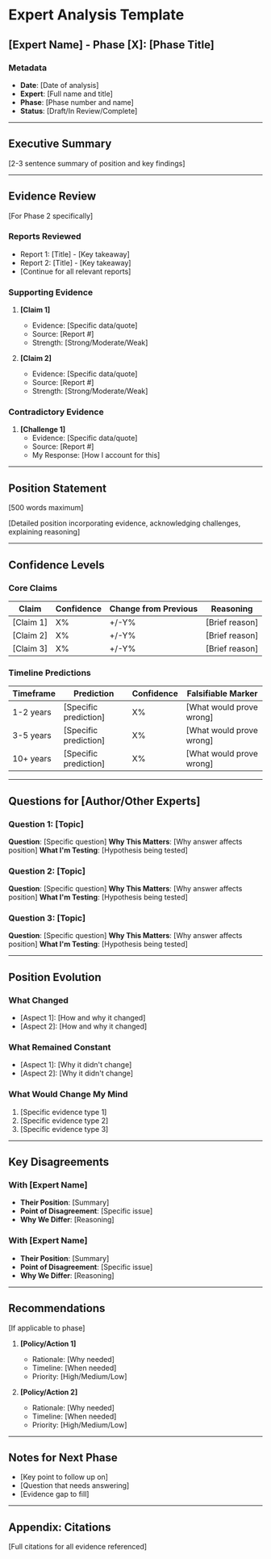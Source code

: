 # Expert Analysis Template
## [Expert Name] - Phase [X]: [Phase Title]

### Metadata
- **Date**: [Date of analysis]
- **Expert**: [Full name and title]
- **Phase**: [Phase number and name]
- **Status**: [Draft/In Review/Complete]

---

## Executive Summary
[2-3 sentence summary of position and key findings]

---

## Evidence Review
[For Phase 2 specifically]

### Reports Reviewed
- Report 1: [Title] - [Key takeaway]
- Report 2: [Title] - [Key takeaway]
- [Continue for all relevant reports]

### Supporting Evidence
1. **[Claim 1]**
   - Evidence: [Specific data/quote]
   - Source: [Report #]
   - Strength: [Strong/Moderate/Weak]

2. **[Claim 2]**
   - Evidence: [Specific data/quote]
   - Source: [Report #]
   - Strength: [Strong/Moderate/Weak]

### Contradictory Evidence
1. **[Challenge 1]**
   - Evidence: [Specific data/quote]
   - Source: [Report #]
   - My Response: [How I account for this]

---

## Position Statement
[500 words maximum]

[Detailed position incorporating evidence, acknowledging challenges, explaining reasoning]

---

## Confidence Levels

### Core Claims
| Claim | Confidence | Change from Previous | Reasoning |
|-------|------------|---------------------|-----------|
| [Claim 1] | X% | +/-Y% | [Brief reason] |
| [Claim 2] | X% | +/-Y% | [Brief reason] |
| [Claim 3] | X% | +/-Y% | [Brief reason] |

### Timeline Predictions
| Timeframe | Prediction | Confidence | Falsifiable Marker |
|-----------|------------|------------|-------------------|
| 1-2 years | [Specific prediction] | X% | [What would prove wrong] |
| 3-5 years | [Specific prediction] | X% | [What would prove wrong] |
| 10+ years | [Specific prediction] | X% | [What would prove wrong] |

---

## Questions for [Author/Other Experts]

### Question 1: [Topic]
**Question**: [Specific question]
**Why This Matters**: [Why answer affects position]
**What I'm Testing**: [Hypothesis being tested]

### Question 2: [Topic]
**Question**: [Specific question]
**Why This Matters**: [Why answer affects position]
**What I'm Testing**: [Hypothesis being tested]

### Question 3: [Topic]
**Question**: [Specific question]
**Why This Matters**: [Why answer affects position]
**What I'm Testing**: [Hypothesis being tested]

---

## Position Evolution

### What Changed
- [Aspect 1]: [How and why it changed]
- [Aspect 2]: [How and why it changed]

### What Remained Constant
- [Aspect 1]: [Why it didn't change]
- [Aspect 2]: [Why it didn't change]

### What Would Change My Mind
1. [Specific evidence type 1]
2. [Specific evidence type 2]
3. [Specific evidence type 3]

---

## Key Disagreements

### With [Expert Name]
- **Their Position**: [Summary]
- **Point of Disagreement**: [Specific issue]
- **Why We Differ**: [Reasoning]

### With [Expert Name]
- **Their Position**: [Summary]
- **Point of Disagreement**: [Specific issue]
- **Why We Differ**: [Reasoning]

---

## Recommendations
[If applicable to phase]

1. **[Policy/Action 1]**
   - Rationale: [Why needed]
   - Timeline: [When needed]
   - Priority: [High/Medium/Low]

2. **[Policy/Action 2]**
   - Rationale: [Why needed]
   - Timeline: [When needed]
   - Priority: [High/Medium/Low]

---

## Notes for Next Phase
- [Key point to follow up on]
- [Question that needs answering]
- [Evidence gap to fill]

---

## Appendix: Citations
[Full citations for all evidence referenced]
